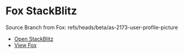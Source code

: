 # Fox StackBlitz

Source Branch from Fox: refs/heads/beta/as-2173-user-profile-picture

- [Open StackBlitz](https://stackblitz.com/github/assecosolutions/fox-stackblitz/tree/02341bfa5160abca0a2734c785ebdda293c57fdb?terminal=start)
- [View Fox](https://github.com/assecosolutions/fox/tree/ce8a79c9b097bd0286bfabb1de10a33c73fa9b62)
